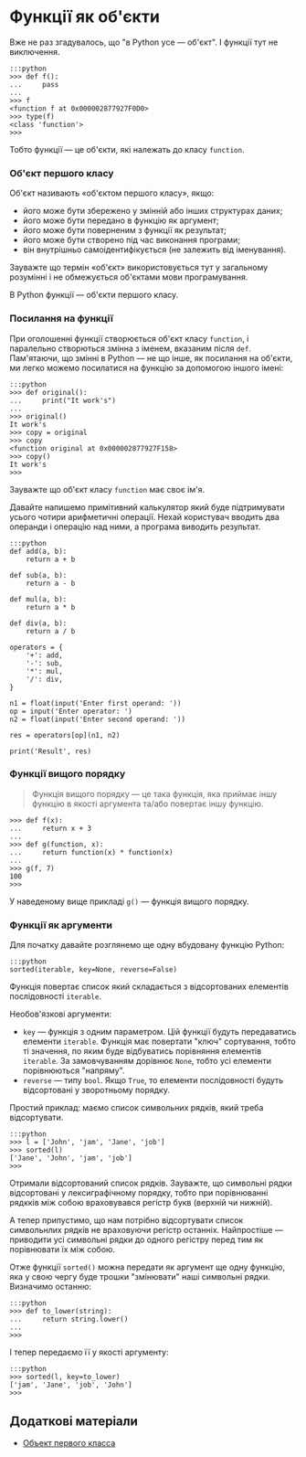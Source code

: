 # Функції як об'єкти

Вже не раз згадувалось, що "в Python усе — об'єкт". І функції тут не виключення.

	:::python
	>>> def f():
	...     pass
	...
	>>> f
	<function f at 0x000002877927F0D0>
	>>> type(f)
	<class 'function'>
	>>>
	
Тобто функції — це об'єкти, які належать до класу `function`.

### Об'єкт першого класу

Об'єкт називають «об'єктом першого класу», якщо:

* його може бути збережено у змінній або інших структурах даних;
* його може бути передано в функцію як аргумент;
* його може бути поверненим з функції як результат;
* його може бути створено під час виконання програми;
* він внутрішньо самоідентифікується (не залежить від іменування).

Зауважте що термін «об'єкт» використовується тут у загальному розумінні і не обмежується об'єктами мови програмування.

В Python функції — об'єкти першого класу.

### Посилання на функції

При оголошенні функції створюється об'єкт класу `function`, і паралельно створються змінна з іменем, вказаним після `def`. Пам'ятаючи, що змінні в Python — не що інше, як посилання на об'єкти, ми легко можемо посилатися на функцію за допомогою іншого імені:

	:::python
	>>> def original():
	...     print("It work's")
	...
	>>> original()
	It work's
	>>> copy = original
	>>> copy
	<function original at 0x000002877927F158>
	>>> copy()
	It work's
	>>>

Зауважте що об'єкт класу `function` має своє ім'я.

Давайте напишемо примітивний калькулятор який буде підтримувати усього чотири арифметичні операції. Нехай користувач вводить два операнди і операцію над ними, а програма виводить результат.

	:::python
	def add(a, b):
		return a + b
		
	def sub(a, b):
		return a - b
		
	def mul(a, b):
		return a * b
		
	def div(a, b):
		return a / b
		
	operators = {
		'+': add,
		'-': sub,
		'*': mul,
		'/': div,
	}

	n1 = float(input('Enter first operand: '))
	op = input('Enter operator: ')
	n2 = float(input('Enter second operand: '))

	res = operators[op](n1, n2)

	print('Result', res)

### Функції вищого порядку

> Функція вищого порядку — це така функція, яка приймає іншу функцію в якості аргумента та/або повертає іншу функцію.

	>>> def f(x):
	...     return x + 3
	...
	>>> def g(function, x):
	...     return function(x) * function(x)
	...
	>>> g(f, 7)
	100
	>>>
	
У наведеному вище прикладі `g()` — функція вищого порядку.

### Функції як аргументи

Для початку давайте розглянемо ще одну вбудовану функцію Python:

	:::python
	sorted(iterable, key=None, reverse=False)
	
Функція повертає список який складається з відсортованих елементів послідовності `iterable`.

Необов'язкові аргументи:

* `key` — функція з одним параметром. Цій функції будуть передаватись елементи `iterable`. Функція має повертати "ключ" сортування, тобто ті значення, по яким буде відбуватись порівняння елементів `iterable`. За замовчуванням дорівнює `None`, тобто усі елементи порівнюються "напряму".
* `reverse` — типу `bool`. Якщо `True`, то елементи послідовності будуть відсортовані у зворотньому порядку.

Простий приклад: маємо список символьних рядків, який треба відсортувати.

	:::python
	>>> l = ['John', 'jam', 'Jane', 'job']
	>>> sorted(l)
	['Jane', 'John', 'jam', 'job']
	>>>
	
Отримали відсортований список рядків. Зауважте, що символьні рядки відсортовані у лексиграфічному порядку, тобто при порівнюванні рядкків між собою враховувався регістр букв (верхній чи нижній).

А тепер припустимо, що нам потрібно відсортувати список символьнлих рядків не враховуючи регістр останніх. Найпростіше — приводити усі символьні рядки до одного регістру перед тим як порівнювати їх між собою.

Отже функції `sorted()` можна передати як аргумент ще одну функцію, яка у свою чергу буде трошки "змінювати" наші символьні рядки. Визначимо останню:

	:::python
	>>> def to_lower(string):
	...     return string.lower()
	...
	>>>
	
І тепер передаємо її у якості аргументу:

	:::python
	>>> sorted(l, key=to_lower)
	['jam', 'Jane', 'job', 'John']
	>>>




## Додаткові матеріали

* [Объект первого класса](https://ru.wikipedia.org/wiki/%D0%9E%D0%B1%D1%8A%D0%B5%D0%BA%D1%82_%D0%BF%D0%B5%D1%80%D0%B2%D0%BE%D0%B3%D0%BE_%D0%BA%D0%BB%D0%B0%D1%81%D1%81%D0%B0)







